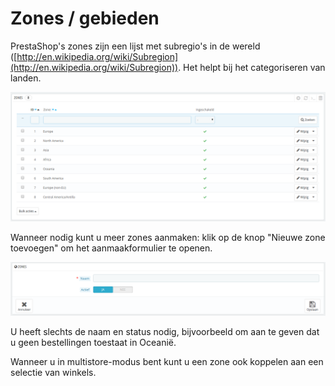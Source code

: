 # Zones / gebieden

PrestaShop's zones zijn een lijst met subregio's in de wereld ([http://en.wikipedia.org/wiki/Subregion](http://en.wikipedia.org/wiki/Subregion)). Het helpt bij het categoriseren van landen.&#x20;

![](../../../.gitbook/assets/40534303.png)

Wanneer nodig kunt u meer zones aanmaken: klik op de knop "Nieuwe zone toevoegen" om het aanmaakformulier te openen.

![](../../../.gitbook/assets/40534304.png)

U heeft slechts de naam en status nodig, bijvoorbeeld om aan te geven dat u geen bestellingen toestaat in Oceanië.

Wanneer u in multistore-modus bent kunt u een zone ook koppelen aan een selectie van winkels.
